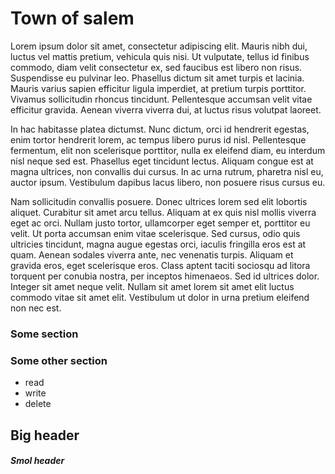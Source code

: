 # Town of salem

 Lorem ipsum dolor sit amet, consectetur adipiscing elit. Mauris nibh dui, luctus vel mattis pretium, vehicula quis nisi. Ut vulputate, tellus id finibus commodo, diam velit consectetur ex, sed faucibus est libero non risus. Suspendisse eu pulvinar leo. Phasellus dictum sit amet turpis et lacinia. Mauris varius sapien efficitur ligula imperdiet, at pretium turpis porttitor. Vivamus sollicitudin rhoncus tincidunt. Pellentesque accumsan velit vitae efficitur gravida. Aenean viverra viverra dui, at luctus risus volutpat laoreet.

In hac habitasse platea dictumst. Nunc dictum, orci id hendrerit egestas, enim tortor hendrerit lorem, ac tempus libero purus id nisl. Pellentesque fermentum, elit non scelerisque porttitor, nulla ex eleifend diam, eu interdum nisl neque sed est. Phasellus eget tincidunt lectus. Aliquam congue est at magna ultrices, non convallis dui cursus. In ac urna rutrum, pharetra nisl eu, auctor ipsum. Vestibulum dapibus lacus libero, non posuere risus cursus eu.

Nam sollicitudin convallis posuere. Donec ultrices lorem sed elit lobortis aliquet. Curabitur sit amet arcu tellus. Aliquam at ex quis nisl mollis viverra eget ac orci. Nullam justo tortor, ullamcorper eget semper et, porttitor eu velit. Ut porta accumsan enim vitae scelerisque. Sed cursus, odio quis ultricies tincidunt, magna augue egestas orci, iaculis fringilla eros est at quam. Aenean sodales viverra ante, nec venenatis turpis. Aliquam et gravida eros, eget scelerisque eros. Class aptent taciti sociosqu ad litora torquent per conubia nostra, per inceptos himenaeos. Sed id ultrices dolor. Integer sit amet neque velit. Nullam sit amet lorem sit amet elit luctus commodo vitae sit amet elit. Vestibulum ut dolor in urna pretium eleifend non nec est. 

### Some section

### Some other section

- read
- write
- delete

## Big header

##### Smol header
